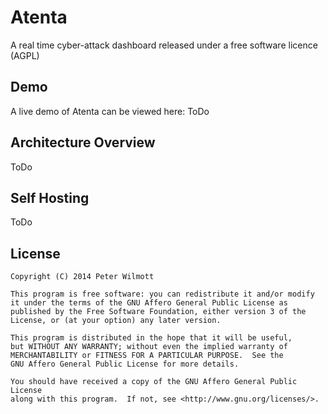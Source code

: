 # Atenta

A real time cyber-attack dashboard released under a free software licence (AGPL) 

## Demo

A live demo of Atenta can be viewed here: ToDo

## Architecture Overview

ToDo

## Self Hosting

ToDo

## License

    Copyright (C) 2014 Peter Wilmott

    This program is free software: you can redistribute it and/or modify
    it under the terms of the GNU Affero General Public License as
    published by the Free Software Foundation, either version 3 of the
    License, or (at your option) any later version.

    This program is distributed in the hope that it will be useful,
    but WITHOUT ANY WARRANTY; without even the implied warranty of
    MERCHANTABILITY or FITNESS FOR A PARTICULAR PURPOSE.  See the
    GNU Affero General Public License for more details.

    You should have received a copy of the GNU Affero General Public License
    along with this program.  If not, see <http://www.gnu.org/licenses/>.
